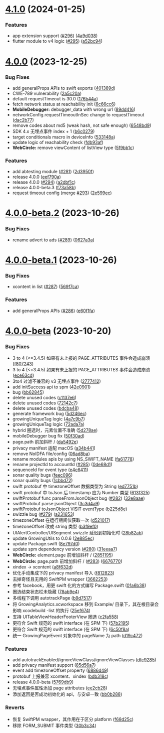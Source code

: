 # [4.1.0](https://github.com/growingio/growingio-sdk-ios-autotracker/compare/4.0.0...4.1.0) (2024-01-25)


### Features

* app extension support ([#296](https://github.com/growingio/growingio-sdk-ios-autotracker/issues/296)) ([4a9d038](https://github.com/growingio/growingio-sdk-ios-autotracker/commit/4a9d038323b68393dd62f9edffd39955a3d85e45))
* flutter module to v4 logic ([#295](https://github.com/growingio/growingio-sdk-ios-autotracker/issues/295)) ([a52bc94](https://github.com/growingio/growingio-sdk-ios-autotracker/commit/a52bc94c31048920ce701edfc13f177e4aa1f14b))



# [4.0.0](https://github.com/growingio/growingio-sdk-ios-autotracker/compare/4.0.0-beta.2...4.0.0) (2023-12-25)


### Bug Fixes

* add generalProps APIs to swift exports ([401389d](https://github.com/growingio/growingio-sdk-ios-autotracker/commit/401389d95b53ae79f2692c37ca5d57edb9a909ea))
* CWE-789 vulnerability ([2a5c20a](https://github.com/growingio/growingio-sdk-ios-autotracker/commit/2a5c20a92035e78050f57087c5a7ae0d0ce22287))
* default requestTimeout is 30.0 ([176b44a](https://github.com/growingio/growingio-sdk-ios-autotracker/commit/176b44af1a2a98c71db6741444d70fbe79711e0c))
* fetch network status at reachability init ([6c66cc6](https://github.com/growingio/growingio-sdk-ios-autotracker/commit/6c66cc6bc08ef2dde7af0caa17c5273279a173f8))
* **MobileDebugger:** debugger_data with wrong url ([89dd416](https://github.com/growingio/growingio-sdk-ios-autotracker/commit/89dd41633bbc74c2e8e4c0082bf8bcc36f2dce6d))
* networkConfig.requestTimeoutInSec change to requestTimeout ([dac2b77](https://github.com/growingio/growingio-sdk-ios-autotracker/commit/dac2b77286e89e909c2d9d7323275dd958b4bf7c))
* remove codes about md5 (weak hash, not safe enough) ([6548bd9](https://github.com/growingio/growingio-sdk-ios-autotracker/commit/6548bd9211ecf71248eff17aab07df1ed4e52a3b))
* SDK 4.x 无埋点事件 index + 1 ([b6c0279](https://github.com/growingio/growingio-sdk-ios-autotracker/commit/b6c02790d8a3e1bb82b55c93713161a53bd1409b))
* target conditionals macro in deviceInfo ([533148a](https://github.com/growingio/growingio-sdk-ios-autotracker/commit/533148a1ecacb38afa1819bd7e25e385f97c8104))
* update logic of reachability check ([fdb93af](https://github.com/growingio/growingio-sdk-ios-autotracker/commit/fdb93af8d0bccba558cb54129a5c7e2546f5085a))
* **WebCircle:** remove viewContent of listView type ([5f9bb1c](https://github.com/growingio/growingio-sdk-ios-autotracker/commit/5f9bb1cc6a63c2446bb75acf6c7b88abd78715c9))


### Features

* add abtesting module ([#281](https://github.com/growingio/growingio-sdk-ios-autotracker/issues/281)) ([2d3950f](https://github.com/growingio/growingio-sdk-ios-autotracker/commit/2d3950f0844fde3af1dc26862392bb825c299bef))
* release 4.0.0 ([eef790a](https://github.com/growingio/growingio-sdk-ios-autotracker/commit/eef790a247576dd2a1fb746e992a1d13183f187a))
* release 4.0.0 ([#294](https://github.com/growingio/growingio-sdk-ios-autotracker/issues/294)) ([a2dbf1c](https://github.com/growingio/growingio-sdk-ios-autotracker/commit/a2dbf1ca5bc12ad368eb015bea1da497a26808fe))
* release 4.0.0-beta.3 ([f73a58b](https://github.com/growingio/growingio-sdk-ios-autotracker/commit/f73a58ba26b7bb7022d13bca6f8ac020ea410058))
* request timeout config (merge [#293](https://github.com/growingio/growingio-sdk-ios-autotracker/issues/293)) ([2e599ec](https://github.com/growingio/growingio-sdk-ios-autotracker/commit/2e599ec62dfa099733c5fb97f0a4f4e262d9eb40))



# [4.0.0-beta.2](https://github.com/growingio/growingio-sdk-ios-autotracker/compare/4.0.0-beta.1...4.0.0-beta.2) (2023-10-26)


### Bug Fixes

* rename advert to ads ([#289](https://github.com/growingio/growingio-sdk-ios-autotracker/issues/289)) ([0627a3a](https://github.com/growingio/growingio-sdk-ios-autotracker/commit/0627a3a0b19a24c774c3a5153facf16bdc11fe6c))



# [4.0.0-beta.1](https://github.com/growingio/growingio-sdk-ios-autotracker/compare/4.0.0-beta...4.0.0-beta.1) (2023-10-26)


### Bug Fixes

* xcontent in list ([#287](https://github.com/growingio/growingio-sdk-ios-autotracker/issues/287)) ([569f7ca](https://github.com/growingio/growingio-sdk-ios-autotracker/commit/569f7ca7287a6800b9f89254a97cd4202f93756e))


### Features

* add generalProps APIs ([#286](https://github.com/growingio/growingio-sdk-ios-autotracker/issues/286)) ([e60f1fa](https://github.com/growingio/growingio-sdk-ios-autotracker/commit/e60f1faaf9e50920c5cf5524d4e900fc54d90b3f))



# [4.0.0-beta](https://github.com/growingio/growingio-sdk-ios-autotracker/compare/3.7.0...4.0.0-beta) (2023-10-20)


### Bug Fixes

* 3 to 4 (<=3.4.5)  如果有未上报的 PAGE_ATTRIBUTES 事件会造成崩溃 ([f807243](https://github.com/growingio/growingio-sdk-ios-autotracker/commit/f80724336db8fd829d9e5d70a231a46f105d47c7))
* 3 to 4 (<=3.4.5)  如果有未上报的 PAGE_ATTRIBUTES 事件会造成崩溃 ([ece63cd](https://github.com/growingio/growingio-sdk-ios-autotracker/commit/ece63cdf5514242e58b87659208796c6a1633e6a))
* 3to4 过滤不兼容的 v3 无埋点事件 ([2777412](https://github.com/growingio/growingio-sdk-ios-autotracker/commit/277741296a2b64fa5d39203dcd2d7a8a8cecaa61))
* add initSuccess api to spm ([42e0901](https://github.com/growingio/growingio-sdk-ios-autotracker/commit/42e09011d5ed11c8e4906d314a8c0ba406020295))
* bug ([bb62845](https://github.com/growingio/growingio-sdk-ios-autotracker/commit/bb628455816b01a8d7f08c2e83972df35a7c68d0))
* delete unused codes ([c1137e6](https://github.com/growingio/growingio-sdk-ios-autotracker/commit/c1137e6005a842f36d9e8bf62039cc6bb09ab2cb))
* delete unused codes ([72142c7](https://github.com/growingio/growingio-sdk-ios-autotracker/commit/72142c71269159e0ca724cdf1307ce1f9a18bd3c))
* delete unused codes ([bdcba48](https://github.com/growingio/growingio-sdk-ios-autotracker/commit/bdcba48fdb7140bd5540f58b8dbe8d3e2cceb4e7))
* generate framework bug ([5d246ec](https://github.com/growingio/growingio-sdk-ios-autotracker/commit/5d246ec865a36a725d7ce7358eb2e35e0509cb27))
* growingUniqueTag logic ([4a7c9b7](https://github.com/growingio/growingio-sdk-ios-autotracker/commit/4a7c9b70d0ec07c76a5c31e6dd41477aa413a228))
* growingUniqueTag logic ([72ada7a](https://github.com/growingio/growingio-sdk-ios-autotracker/commit/72ada7a9235d228e0709a7bf1103c9f85d8acff7))
* hybrid 圈选时，元素位置不准确 ([5d278ae](https://github.com/growingio/growingio-sdk-ios-autotracker/commit/5d278ae5a6e60297f9e2695eb739bc392c4f9c9d))
* mobileDebugger bug fix ([50f30ad](https://github.com/growingio/growingio-sdk-ios-autotracker/commit/50f30ad4cfb3ade3ea0b3a8d8a59dde94a081e6c))
* page.path 前加斜杆 / ([da5492e](https://github.com/growingio/growingio-sdk-ios-autotracker/commit/da5492efc5732c9c98480c794d9886c85255b575))
* privacy manifest 适配 macOS ([a34b441](https://github.com/growingio/growingio-sdk-ios-autotracker/commit/a34b441d11eea0ceb92c633024140e20aed3d7d5))
* remove NoIDFA file/config ([06ad8ba](https://github.com/growingio/growingio-sdk-ios-autotracker/commit/06ad8bab5f4b834524b01aae1d2c9ba78db71006))
* rename modules apis by using NS_SWIFT_NAME ([fa61778](https://github.com/growingio/growingio-sdk-ios-autotracker/commit/fa6177836f69c7a3abbd5eb37298ac4511cdd06d))
* rename projectId to accountId ([#285](https://github.com/growingio/growingio-sdk-ios-autotracker/issues/285)) ([0de68d1](https://github.com/growingio/growingio-sdk-ios-autotracker/commit/0de68d194d58d2025ea137edcfa7c7bab753d391))
* sequenceId for event type ([e4c6411](https://github.com/growingio/growingio-sdk-ios-autotracker/commit/e4c6411b535afae376e35e72fe2d199e9201ab4f))
* sonar quality bugs ([feec096](https://github.com/growingio/growingio-sdk-ios-autotracker/commit/feec0960d4e30526519f38b16dc7d5ef78b90ff9))
* sonar quality bugs ([1cbbd72](https://github.com/growingio/growingio-sdk-ios-autotracker/commit/1cbbd728ddce74d702e793e6ec13fd9daac17544))
* swift protobuf 中 timezoneOffset 数据类型为 String ([ed7751b](https://github.com/growingio/growingio-sdk-ios-autotracker/commit/ed7751bcc78db497fbfdf1d8dc744890dff0b446))
* swift protobuf 中 toJson 后 timestamp 应为 Number 类型 ([613f325](https://github.com/growingio/growingio-sdk-ios-autotracker/commit/613f325e4836f252e8ad3b5da60cd973dd9c7ce4))
* swiftProtobuf func parseFromJsonObject bug ([#282](https://github.com/growingio/growingio-sdk-ios-autotracker/issues/282)) ([32e8aae](https://github.com/growingio/growingio-sdk-ios-autotracker/commit/32e8aae18b9d3ad62c1bbff0ffc61ce135057d37))
* swiftProtobuf parse jsonObject ([3c3d4a9](https://github.com/growingio/growingio-sdk-ios-autotracker/commit/3c3d4a9fc152cd7735e456600fb09a12db79c2a0))
* swiftProtobuf toJsonObject VISIT eventType ([b225d8e](https://github.com/growingio/growingio-sdk-ios-autotracker/commit/b225d8e1e2ff7119852a93aa8cc888d4097f329e))
* swizzle bug  ([#279](https://github.com/growingio/growingio-sdk-ios-autotracker/issues/279)) ([a231653](https://github.com/growingio/growingio-sdk-ios-autotracker/commit/a231653ad82ac23dfd2545361b578d6321b83de9))
* timezoneOffset 在运行期间仅获取一次 ([d521017](https://github.com/growingio/growingio-sdk-ios-autotracker/commit/d5210175482fc9548b3f677ece90bb87ec47dac8))
* timezoneOffset 改成 string 类型 ([b3f9ef0](https://github.com/growingio/growingio-sdk-ios-autotracker/commit/b3f9ef070103da94023ea2ce7ecd836e33a73940))
* UIAlertController/UISegment swizzle 延迟到初始化时 ([28b82ab](https://github.com/growingio/growingio-sdk-ios-autotracker/commit/28b82ab182386b91bdc4aeb75615738ae0cb8ea2))
* update GrowingUtils to 0.0.6 ([2e885ec](https://github.com/growingio/growingio-sdk-ios-autotracker/commit/2e885ec8915239e846267093cfae971bc4d207ab))
* update Package.swift ([8e797d0](https://github.com/growingio/growingio-sdk-ios-autotracker/commit/8e797d0db10d3f392a2974c7f40f05c0797a9107))
* update spm dependency version ([#280](https://github.com/growingio/growingio-sdk-ios-autotracker/issues/280)) ([31eeaa7](https://github.com/growingio/growingio-sdk-ios-autotracker/commit/31eeaa722655232ca5529046b7e7f5dc4ac9146e))
* **WebCircle:** element.page 前增加斜杆 / ([2851195](https://github.com/growingio/growingio-sdk-ios-autotracker/commit/28511956c1e6c3a4022c064a855753189403619d))
* **WebCircle:** page.path 前增加斜杆 / ([#283](https://github.com/growingio/growingio-sdk-ios-autotracker/issues/283)) ([6676770](https://github.com/growingio/growingio-sdk-ios-autotracker/commit/6676770700263ccfb03db9bfbda0acdee22ca0dd))
* xindex -> xcontent ([a8f632d](https://github.com/growingio/growingio-sdk-ios-autotracker/commit/a8f632d0c42b7bb5aeb29affcc49dafcf95ba073))
* 优化手动集成下的 privacy manifest 导入 ([f812823](https://github.com/growingio/growingio-sdk-ios-autotracker/commit/f8128235286e7d41d0293d4ad3aa6ab52d3a2b9a))
* 去掉奇怪且无用的 SwiftPM wrapper ([3662253](https://github.com/growingio/growingio-sdk-ios-autotracker/commit/366225333bda2ccc344871cd631d3e098c0ab253))
* 参考 facebook，用更 swift 化的方式编写 Package.swift ([01a6b38](https://github.com/growingio/growingio-sdk-ios-autotracker/commit/01a6b38de8c93277ac6155c3cc04eb4a96bbcd1a))
* 圈选结束状态栏未隐藏 ([78ab9e4](https://github.com/growingio/growingio-sdk-ios-autotracker/commit/78ab9e439321990f50d6bae443e05129f7b0c18e))
* 多线程下调用 autotrackPage ([b9d7517](https://github.com/growingio/growingio-sdk-ios-autotracker/commit/b9d7517b8819d8bfac0782f211254eea086a5ae7))
* 将 GrowingAnalytics.xcworkspace 移到 Example/ 目录下，其在根目录会影响 xcodebuild -list 的执行 ([25ef674](https://github.com/growingio/growingio-sdk-ios-autotracker/commit/25ef674c6d9d814170e50ba93e8599557fb0987a))
* 支持 UITableViewHeaderFooterView 圈选 ([c2fa558](https://github.com/growingio/growingio-sdk-ios-autotracker/commit/c2fa558268a7d81e17c2cc31e409594c2318db7b))
* 更符合 Swift 规范的 swift interface (在 SPM 下) ([57b2195](https://github.com/growingio/growingio-sdk-ios-autotracker/commit/57b21951f6dc337a2a54ee46c300b721b31b486d))
* 更符合 Swift 规范的 swift interface (在 SPM 下) ([6c50f8a](https://github.com/growingio/growingio-sdk-ios-autotracker/commit/6c50f8aea3d0ed78bc10b6be72849e548493904e))
* 统一 GrowingPageEvent 对象中的 pageName 为 path ([d19c472](https://github.com/growingio/growingio-sdk-ios-autotracker/commit/d19c472f8e4076b3f178111f37eeda1709c4999c))


### Features

* add autotrackEnabled/ignoreViewClass/ignoreViewClasses ([dfc9285](https://github.com/growingio/growingio-sdk-ios-autotracker/commit/dfc9285d203b01e921ce836edc67c398671b1104))
* add privacy manifest support ([85d56a7](https://github.com/growingio/growingio-sdk-ios-autotracker/commit/85d56a72bf72796b8db5f09a26e086ea287616e6))
* event add timezoneOffset property ([6886d49](https://github.com/growingio/growingio-sdk-ios-autotracker/commit/6886d4908fa92d9842bb1c8f3e2bfe035335e48d))
* protobuf 上报兼容 xcontent、xindex ([bdb318c](https://github.com/growingio/growingio-sdk-ios-autotracker/commit/bdb318c93c47a59d1abbc3753e1f2108f7c0bcf2))
* release 4.0.0-beta ([5769db9](https://github.com/growingio/growingio-sdk-ios-autotracker/commit/5769db9bc20fc11ad90cb025395881181cea35b5))
* 无埋点事件属性添加 page attributes ([ee2cb28](https://github.com/growingio/growingio-sdk-ios-autotracker/commit/ee2cb28dc086e917e28cc7e1c80f466127a1ef66))
* 添加返回是否成功初始化的 api，与安卓一致 ([bb0b288](https://github.com/growingio/growingio-sdk-ios-autotracker/commit/bb0b2887193c0b9e983a09895620f502bafdf922))


### Reverts

* 恢复 SwiftPM wrapper，其作用在于区分 platform ([f68d25c](https://github.com/growingio/growingio-sdk-ios-autotracker/commit/f68d25cf8449f49ef0f74551cd3e8a967132a02a))
* 移除 FORM_SUBMIT 事件类型 ([30b3c34](https://github.com/growingio/growingio-sdk-ios-autotracker/commit/30b3c3468a48e89bd917c70899db2f76d3bbf776))



